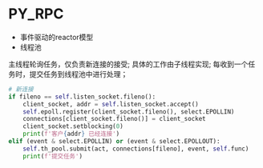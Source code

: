 # PY_RPC 
- 事件驱动的reactor模型
- 线程池

主线程轮询任务，仅负责新连接的接受; 具体的工作由子线程实现; 每收到一个任务时，提交任务到线程池中进行处理；
```python
# 新连接
if fileno == self.listen_socket.fileno():
    client_socket, addr = self.listen_socket.accept()
    self.epoll.register(client_socket.fileno(), select.EPOLLIN)
    connections[client_socket.fileno()] = client_socket
    client_socket.setblocking(0)
    print(f'客户{addr} 已经连接')
elif (event & select.EPOLLIN) or (event & select.EPOLLOUT):
    self.th_pool.submit(act, connections[fileno], event, self.func)
    print(f'提交任务')
```
